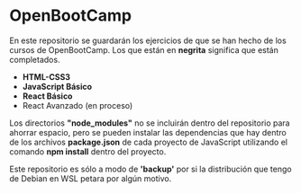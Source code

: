 # OpenBootCamp
En este repositorio se guardarán los ejercicios de que se han hecho de los cursos de OpenBootCamp. Los que están en **negrita** significa que están completados.

* **HTML-CSS3**
* **JavaScript Básico**
* **React Básico**
* React Avanzado (en proceso)

Los directorios **"node_modules"** no se incluirán dentro del repositorio para ahorrar espacio, pero se pueden instalar las dependencias que hay dentro de los archivos **package.json** de cada proyecto de JavaScript utilizando el comando **npm install** dentro del proyecto.

Este repositorio es sólo a modo de **'backup'** por si la distribución que tengo de Debian en WSL petara por algún motivo.
